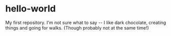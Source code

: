 # hello-world
My first repository.
I'm not sure what to say -- I like dark chocolate, creating things and going for walks. (Though probably not at the same time!)
